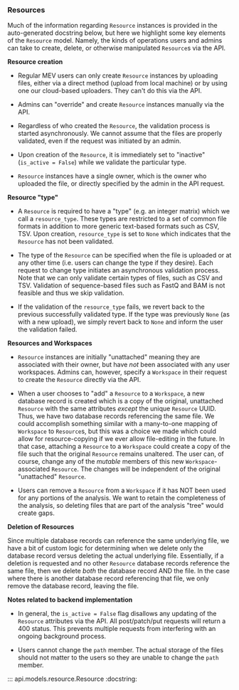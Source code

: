 ### Resources

Much of the information regarding `Resource` instances is provided in the auto-generated docstring below, but here we highlight some key elements of the `Resource` model.  Namely, the kinds of operations users and admins can take to create, delete, or otherwise manipulated `Resource`s via the API.

**Resource creation**

- Regular MEV users can only create `Resource` instances by uploading files, either via a direct method (upload from local machine) or by using one our cloud-based uploaders. They can't do this via the API.

- Admins can "override" and create `Resource` instances manually via the API.

- Regardless of who created the `Resource`, the validation process is started asynchronously.  We cannot assume that the files are properly validated, even if the request was initiated by an admin.

- Upon creation of the `Resource`, it is immediately set to "inactive" (`is_active = False`) while we validate the particular type.

- `Resource` instances have a single owner, which is the owner who uploaded the file, or directly specified by the admin in the API request.

**Resource "type"**

- A `Resource` is required to have a "type" (e.g. an integer matrix) which we call a `resource_type`.  These types are restricted to a set of common file formats in addition to more generic text-based formats such as CSV, TSV.  Upon creation, `resource_type` is set to `None` which indicates that the `Resource` has not been validated.

- The type of the `Resource` can be specified when the file is uploaded or at any other time (i.e. users can change the type if they desire).  Each request to change type initiates an asynchronous validation process. Note that we can only validate certain types of files, such as CSV and TSV. Validation of sequence-based files such as FastQ and BAM is not feasible and thus we skip validation.

- If the validation of the `resource_type` fails, we revert back to the previous successfully validated type.  If the type was previously `None` (as with a new upload), we simply revert back to `None` and inform the user the validation failed.

**Resources and Workspaces**

- `Resource` instances are initially "unattached" meaning they are associated with their owner, but have *not* been associated with any user workspaces.  Admins can, however, specify a `Workspace` in their request to create the `Resource` directly via the API.

- When a user chooses to "add" a `Resource` to a `Workspace`, a new database record is created which is a copy of the original, unattached `Resource` with the same attributes *except* the unique `Resource` UUID.  Thus, we have two database records referencing the same file.
We could accomplish something similar with a many-to-one mapping of `Workspace` to `Resource`s, but this was a choice we made which could allow for resource-copying if we ever allow file-editing in the future.  In that case, attaching a `Resource` to a `Workspace` could create a copy of the file such that the original `Resource` remains unaltered.
The user can, of course, change any of the *mutable* members of this new `Workspace`-associated `Resource`.  The changes will be independent of the original "unattached" `Resource`.

- Users can remove a `Resource` from a `Workspace` if it has NOT been used for any portions of the analysis.  We want to retain the completeness of the analysis, so deleting files that are part of the analysis "tree" would create gaps. 

**Deletion of Resources**

Since multiple database records can reference the same underlying file, we have a bit of custom logic for determining when we delete only the database record versus deleting the actual underlying file.  Essentially, if a deletion is requested and no other `Resource` database records reference the same file, then we delete *both* the database record AND the file.  In the case where there is another database record referencing that file, we only remove the database record, leaving the file.

**Notes related to backend implementation**

- In general, the `is_active = False` flag disallows any updating of the `Resource` attributes via the API.  All post/patch/put requests will return a 400 status.  This prevents multiple requests from interfering with an ongoing background process.

- Users cannot change the `path` member.  The actual storage of the files should not matter to the users so they are unable to change the `path` member.




::: api.models.resource.Resource
    :docstring: